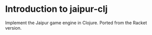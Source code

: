 # Introduction to jaipur-clj

Implement the Jaipur game engine in Clojure. Ported from the Racket version.